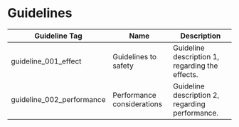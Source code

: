 Guidelines
==========

| Guideline Tag              | Name                       | Description                                                          |
|----------------------------|----------------------------|----------------------------------------------------------------------|
| guideline_001_effect       | Guidelines to safety       | Guideline description 1, regarding the effects.                      |
| guideline_002_performance  | Performance considerations | Guideline description 2, regarding performance.                      |
